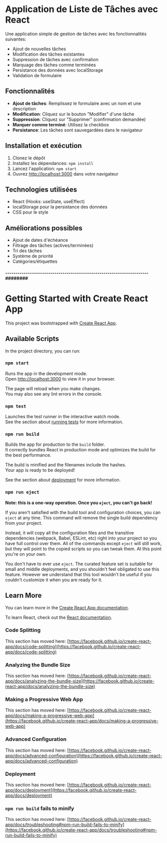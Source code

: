# Application de Liste de Tâches avec React

Une application simple de gestion de tâches avec les fonctionnalités suivantes:
- Ajout de nouvelles tâches
- Modification des tâches existantes
- Suppression de tâches avec confirmation
- Marquage des tâches comme terminées
- Persistance des données avec localStorage
- Validation de formulaire

## Fonctionnalités

- **Ajout de tâches**: Remplissez le formulaire avec un nom et une description
- **Modification**: Cliquez sur le bouton "Modifier" d'une tâche
- **Suppression**: Cliquez sur "Supprimer" (confirmation demandée)
- **Marquer comme terminé**: Utilisez la checkbox
- **Persistance**: Les tâches sont sauvegardées dans le navigateur

## Installation et exécution

1. Clonez le dépôt
2. Installez les dépendances: `npm install`
3. Lancez l'application: `npm start`
4. Ouvrez [http://localhost:3000](http://localhost:3000) dans votre navigateur

## Technologies utilisées

- React (Hooks: useState, useEffect)
- localStorage pour la persistance des données
- CSS pour le style

## Améliorations possibles

- Ajout de dates d'échéance
- Filtrage des tâches (actives/terminées)
- Tri des tâches
- Système de priorité
- Catégories/étiquettes


#### ----------------------------------------------------------------------########

# Getting Started with Create React App

This project was bootstrapped with [Create React App](https://github.com/facebook/create-react-app).

## Available Scripts

In the project directory, you can run:

### `npm start`

Runs the app in the development mode.\
Open [http://localhost:3000](http://localhost:3000) to view it in your browser.

The page will reload when you make changes.\
You may also see any lint errors in the console.

### `npm test`

Launches the test runner in the interactive watch mode.\
See the section about [running tests](https://facebook.github.io/create-react-app/docs/running-tests) for more information.

### `npm run build`

Builds the app for production to the `build` folder.\
It correctly bundles React in production mode and optimizes the build for the best performance.

The build is minified and the filenames include the hashes.\
Your app is ready to be deployed!

See the section about [deployment](https://facebook.github.io/create-react-app/docs/deployment) for more information.

### `npm run eject`

**Note: this is a one-way operation. Once you `eject`, you can't go back!**

If you aren't satisfied with the build tool and configuration choices, you can `eject` at any time. This command will remove the single build dependency from your project.

Instead, it will copy all the configuration files and the transitive dependencies (webpack, Babel, ESLint, etc) right into your project so you have full control over them. All of the commands except `eject` will still work, but they will point to the copied scripts so you can tweak them. At this point you're on your own.

You don't have to ever use `eject`. The curated feature set is suitable for small and middle deployments, and you shouldn't feel obligated to use this feature. However we understand that this tool wouldn't be useful if you couldn't customize it when you are ready for it.

## Learn More

You can learn more in the [Create React App documentation](https://facebook.github.io/create-react-app/docs/getting-started).

To learn React, check out the [React documentation](https://reactjs.org/).

### Code Splitting

This section has moved here: [https://facebook.github.io/create-react-app/docs/code-splitting](https://facebook.github.io/create-react-app/docs/code-splitting)

### Analyzing the Bundle Size

This section has moved here: [https://facebook.github.io/create-react-app/docs/analyzing-the-bundle-size](https://facebook.github.io/create-react-app/docs/analyzing-the-bundle-size)

### Making a Progressive Web App

This section has moved here: [https://facebook.github.io/create-react-app/docs/making-a-progressive-web-app](https://facebook.github.io/create-react-app/docs/making-a-progressive-web-app)

### Advanced Configuration

This section has moved here: [https://facebook.github.io/create-react-app/docs/advanced-configuration](https://facebook.github.io/create-react-app/docs/advanced-configuration)

### Deployment

This section has moved here: [https://facebook.github.io/create-react-app/docs/deployment](https://facebook.github.io/create-react-app/docs/deployment)

### `npm run build` fails to minify

This section has moved here: [https://facebook.github.io/create-react-app/docs/troubleshooting#npm-run-build-fails-to-minify](https://facebook.github.io/create-react-app/docs/troubleshooting#npm-run-build-fails-to-minify)
